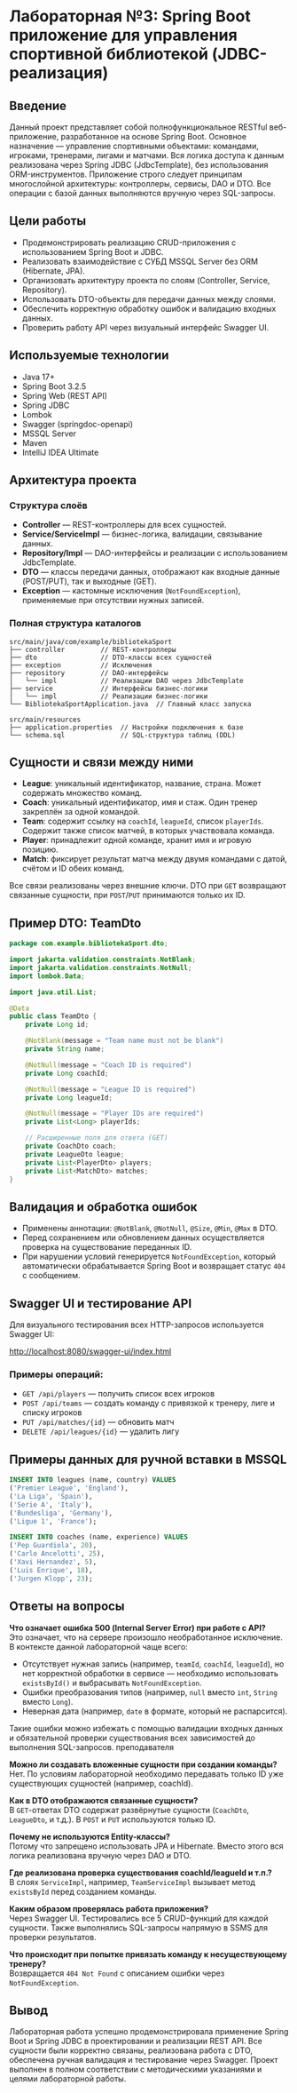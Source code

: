 # Лабораторная №3: Spring Boot приложение для управления спортивной библиотекой (JDBC-реализация)

## Введение

Данный проект представляет собой полнофункциональное RESTful веб-приложение, разработанное на основе Spring Boot. Основное назначение — управление спортивными объектами: командами, игроками, тренерами, лигами и матчами. Вся логика доступа к данным реализована через Spring JDBC (JdbcTemplate), без использования ORM-инструментов. Приложение строго следует принципам многослойной архитектуры: контроллеры, сервисы, DAO и DTO. Все операции с базой данных выполняются вручную через SQL-запросы.

## Цели работы

- Продемонстрировать реализацию CRUD-приложения с использованием Spring Boot и JDBC.
- Реализовать взаимодействие с СУБД MSSQL Server без ORM (Hibernate, JPA).
- Организовать архитектуру проекта по слоям (Controller, Service, Repository).
- Использовать DTO-объекты для передачи данных между слоями.
- Обеспечить корректную обработку ошибок и валидацию входных данных.
- Проверить работу API через визуальный интерфейс Swagger UI.

## Используемые технологии

- Java 17+
- Spring Boot 3.2.5
- Spring Web (REST API)
- Spring JDBC
- Lombok
- Swagger (springdoc-openapi)
- MSSQL Server
- Maven
- IntelliJ IDEA Ultimate

## Архитектура проекта

### Структура слоёв

- **Controller** — REST-контроллеры для всех сущностей.
- **Service/ServiceImpl** — бизнес-логика, валидации, связывание данных.
- **Repository/Impl** — DAO-интерфейсы и реализации с использованием JdbcTemplate.
- **DTO** — классы передачи данных, отображают как входные данные (POST/PUT), так и выходные (GET).
- **Exception** — кастомные исключения (`NotFoundException`), применяемые при отсутствии нужных записей.

### Полная структура каталогов

```text
src/main/java/com/example/bibliotekaSport
├── controller         // REST-контроллеры
├── dto                // DTO-классы всех сущностей
├── exception          // Исключения
├── repository         // DAO-интерфейсы
│   └── impl           // Реализации DAO через JdbcTemplate
├── service            // Интерфейсы бизнес-логики
│   └── impl           // Реализации бизнес-логики
└── BibliotekaSportApplication.java  // Главный класс запуска

src/main/resources
├── application.properties  // Настройки подключения к базе
└── schema.sql              // SQL-структура таблиц (DDL)
```

## Сущности и связи между ними

- **League**: уникальный идентификатор, название, страна. Может содержать множество команд.
- **Coach**: уникальный идентификатор, имя и стаж. Один тренер закреплён за одной командой.
- **Team**: содержит ссылку на `coachId`, `leagueId`, список `playerIds`. Содержит также список матчей, в которых участвовала команда.
- **Player**: принадлежит одной команде, хранит имя и игровую позицию.
- **Match**: фиксирует результат матча между двумя командами с датой, счётом и ID обеих команд.

Все связи реализованы через внешние ключи. DTO при `GET` возвращают связанные сущности, при `POST`/`PUT` принимаются только их ID.

## Пример DTO: TeamDto

```java
package com.example.bibliotekaSport.dto;

import jakarta.validation.constraints.NotBlank;
import jakarta.validation.constraints.NotNull;
import lombok.Data;

import java.util.List;

@Data
public class TeamDto {
    private Long id;

    @NotBlank(message = "Team name must not be blank")
    private String name;

    @NotNull(message = "Coach ID is required")
    private Long coachId;

    @NotNull(message = "League ID is required")
    private Long leagueId;

    @NotNull(message = "Player IDs are required")
    private List<Long> playerIds;

    // Расширенные поля для ответа (GET)
    private CoachDto coach;
    private LeagueDto league;
    private List<PlayerDto> players;
    private List<MatchDto> matches;
}
```

## Валидация и обработка ошибок

- Применены аннотации: `@NotBlank`, `@NotNull`, `@Size`, `@Min`, `@Max` в DTO.
- Перед сохранением или обновлением данных осуществляется проверка на существование переданных ID.
- При нарушении условий генерируется `NotFoundException`, который автоматически обрабатывается Spring Boot и возвращает статус `404` с сообщением.

## Swagger UI и тестирование API

Для визуального тестирования всех HTTP-запросов используется Swagger UI:

[http://localhost:8080/swagger-ui/index.html](http://localhost:8080/swagger-ui/index.html)

### Примеры операций:

- `GET /api/players` — получить список всех игроков
- `POST /api/teams` — создать команду с привязкой к тренеру, лиге и списку игроков
- `PUT /api/matches/{id}` — обновить матч
- `DELETE /api/leagues/{id}` — удалить лигу

## Примеры данных для ручной вставки в MSSQL

```sql
INSERT INTO leagues (name, country) VALUES
('Premier League', 'England'),
('La Liga', 'Spain'),
('Serie A', 'Italy'),
('Bundesliga', 'Germany'),
('Ligue 1', 'France');

INSERT INTO coaches (name, experience) VALUES
('Pep Guardiola', 20),
('Carlo Ancelotti', 25),
('Xavi Hernandez', 5),
('Luis Enrique', 18),
('Jurgen Klopp', 23);
```

## Ответы на вопросы

**Что означает ошибка 500 (Internal Server Error) при работе с API?**  
Это означает, что на сервере произошло необработанное исключение. В контексте данной лабораторной чаще всего:

- Отсутствует нужная запись (например, `teamId`, `coachId`, `leagueId`), но нет корректной обработки в сервисе — необходимо использовать `existsById()` и выбрасывать `NotFoundException`.
- Ошибки преобразования типов (например, `null` вместо `int`, `String` вместо `Long`).
- Неверная дата (например, `date` в формате, который не распарсится).

Такие ошибки можно избежать с помощью валидации входных данных и обязательной проверки существования всех зависимостей до выполнения SQL-запросов.
 преподавателя

**Можно ли создавать вложенные сущности при создании команды?**  
Нет. По условиям лабораторной необходимо передавать только ID уже существующих сущностей (например, coachId).

**Как в DTO отображаются связанные сущности?**  
В `GET`-ответах DTO содержат развёрнутые сущности (`CoachDto`, `LeagueDto`, и т.д.). В `POST` и `PUT` используются только ID.

**Почему не используются Entity-классы?**  
Потому что запрещено использовать JPA и Hibernate. Вместо этого вся логика реализована вручную через DAO и DTO.

**Где реализована проверка существования coachId/leagueId и т.п.?**  
В слоях `ServiceImpl`, например, `TeamServiceImpl` вызывает метод `existsById` перед созданием команды.

**Каким образом проверялась работа приложения?**  
Через Swagger UI. Тестировались все 5 CRUD-функций для каждой сущности. Также выполнялись SQL-запросы напрямую в SSMS для проверки результатов.

**Что происходит при попытке привязать команду к несуществующему тренеру?**  
Возвращается `404 Not Found` с описанием ошибки через `NotFoundException`.

## Вывод

Лабораторная работа успешно продемонстрировала применение Spring Boot и Spring JDBC в проектировании и реализации REST API. Все сущности были корректно связаны, реализована работа с DTO, обеспечена ручная валидация и тестирование через Swagger. Проект выполнен в полном соответствии с методическими указаниями и целями лабораторной работы.
